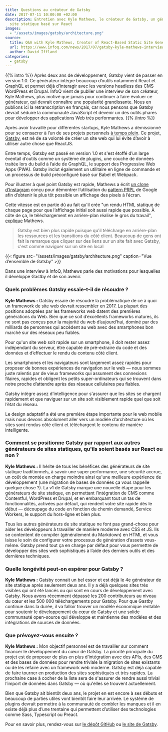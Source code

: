 ```yaml
---
title: Questions au créateur de Gatsby
date: 2017-07-11 10:00:00 +02:00
description: Entretien avec Kyle Mathews, le créateur de Gatsby, un générateur de
  site statique basé sur React
images:
  - "/assets/images/gatsby/architecture.png"
source:
  title: Q&A with Kyle Mathews, Creator of React-Based Static Site Generator Gatsby
  url: https://www.infoq.com/news/2017/07/gatsby-kyle-mathews-interview
  author: David Iffland
categories:
  - gatsby
---
```


{{% intro %}} Après deux ans de développement, Gatsby vient de passer en version
1.0. Ce générateur intègre beaucoup d’outils notamment React et GraphQL et
permet déjà d’interagir avec les versions headless des CMS WordPress et Drupal.
InfoQ vient de publier une interview de son créateur, Kyle Mathews, plus motivé
que jamais pour continuer à faire évoluer ce générateur, qui devrait connaître
une popularité grandissante. Nous en publions ici la retranscription en
français, car nous pensons que Gatsby devrait séduire la communauté JavaScript
et devenir un des outils phares pour développer des applications Web très
performantes. {{% /intro %}}

Après avoir travaillé pour différentes startups, Kyle Mathews a démissionné pour
se consacrer à l’un de ses projets personnels
[à temps plein](https://www.bricolage.io/gatsby-open-source-work/). Ce projet,
[Gatsby](https://www.gatsbyjs.org/), est né de sa volonté de créer un site web
qui lui évite d’avoir à utiliser autre chose que ReactJS.

Entre temps, Gatsby est passé en version 1.0 et s'est étoffé d’un large éventail
d’outils comme un système de plugins, une couche de données traitée lors du
build à l’aide de GraphQL, le support des Progressive Web Apps (PWA). Gatsby
inclut également un utilitaire en ligne de commande et un processus de build
préconfiguré basé sur Babel et Webpack.

Pour illustrer à quel point Gatsby est rapide, Mathews a écrit
[un clone d’Instagram](https://www.gatsbyjs.org/blog/gatsbygram-case-study/)
conçu pour démontrer l’utilisation du
[pattern PRPL](https://developers.google.com/web/fundamentals/performance/prpl-pattern/)
de Google afin d’obtenir le plus tôt possible un affichage des pixels à l’écran.

Cette vitesse est en partie dû au fait qu'il crée "un rendu HTML statique de
chaque page pour que l’affichage initial soit aussi rapide que possible. À côte
de ça, le téléchargement en arrière-plan réalise le gros du travail",
[explique](https://www.reddit.com/r/javascript/comments/6locuu/announcing_gatsby_100/djwxqyq/)
Mathews.

> Gatsby est bien plus rapide puisque qu'il télécharge en arrière-plan les
> ressources et les transitions du côté client. Beaucoup de gens ont fait la
> remarque que cliquer sur des liens sur un site fait avec Gatsby, c'est comme
> naviguer sur un site en local

{{< figure src="/assets/images/gatsby/architecture.png"
caption="Vue d’ensemble de Gatsby" >}}

Dans une interview à InfoQ, Mathews parle des motivations pour lesquelles il
développe Gastby et de son avenir.

### Quels problèmes Gatsby essaie-t-il de résoudre ?

**Kyle Mathews :** Gatsby essaie de résoudre la problématique de ce à quoi un
framework de site web devrait ressembler en 2017. La plupart des positions
adoptées par les frameworks web datent des premières générations du Web. Bien
que ce soit d’excellents frameworks matures, ils ne sont pas conçus pour la
majorité du web d’aujourd’hui, dominé par des milliards de personnes qui
accèdent au web avec des smartphones bon marché sur des réseaux peu fiables.

Pour qu'un site web soit rapide sur un smartphone, il doit rester assez
indépendant du serveur, être capable de pré-extraire du code et des données et
d’effectuer le rendu du contenu côté client.

Les smartphones et les navigateurs sont largement assez rapides pour proposer de
bonnes expériences de navigation sur le web — nous sommes juste ralentis par de
vieux frameworks qui assument des connexions filaires, rapides et obligent les
petits super-ordinateurs qui se trouvent dans notre proche d’attendre après des
réseaux cellulaires peu fiables.

Gatsby intègre assez d’intelligence pour s'assurer que les sites se chargent
rapidement et que naviguer sur un site soit visiblement rapide quel que soit
l’état du réseau.

Le design adaptatif a été une première étape importante pour le web mobile mais
nous devons absolument aller vers un modèle d’architecture où les sites sont
rendus côté client et téléchargent le contenu de manière intelligente.

### Comment se positionne Gatsby par rapport aux autres générateurs de sites statiques, qu'ils soient basés sur React ou non ?

**Kyle Mathews :** Il hérite de tous les bénéfices des générateurs de site
statique traditionnels, à savoir une super performance, une sécurité accrue, un
coût de montée en charge moindre ainsi qu'une meilleure expérience de
développement (une migration de bases de données ça vous rappelle quelque chose
?). La v1 de Gatsby marque une nouvelle étape pour les générateurs de site
statique, en permettant l’intégration de CMS comme Contentful, WordPress et
Drupal, et en embarquant tout un tas de fonctionnalités, activées par défaut,
qui rendent votre site rapide dès le début — découpage du code en fonction du
chemin demandé, Service Workers, le support du hors-ligne et bien plus.

Tous les autres générateurs de site statique ne font pas grand-chose pour aider
les développeurs à travailler de manière moderne avec CSS et JS. Ils se
contentent de compiler (généralement du Markdown) en HTML et vous laisse le soin
de configurer votre processus de génération d’assets vous-même. Gatsby prend
tout ça en charge par défaut pour vous permettre de développer des sites web
sophistiqués à l’aide des derniers outils et des dernières techniques.

### Quelle longévité peut-on espérer pour Gatsby ?

**Kyle Mathews :** Gatsby connait un bel essor et est déjà le 4e générateur de
site statique après seulement deux ans. Il y a déjà quelques sites très visibles
qui ont été lancés ou qui sont en cours de développement avec Gatsby. Nous avons
récemment dépassé les 200 contributeurs au niveau du cœur et les 500&nbsp;000
téléchargements pour Gatsby. Pour que Gastby continue dans la durée, il va
falloir trouver un modèle économique rentable pour soutenir le développement du
cœur de Gatsby et une solide communauté open-source qui développe et maintienne
des modèles et des intégrations de sources de données.

### Que prévoyez-vous ensuite ?

**Kyle Mathews :** Mon objectif personnel est de travailler sur comment financer
le développement du cœur de Gatsby. La priorité principale du projet est de
proposer de plus en plus d’intégration avec des APIs, des CMS et des bases de
données pour rendre triviale la migration de sites existants ou de les refaire
avec un framework web moderne. Gatsby est déjà capable de faire tourner en
production des sites sophistiqués et très rapides. La prochaine case à cocher de
la liste sera de s'assurer de rendre aussi trivial l’import de données dans
Gatsby — où qu'elles se trouvent actuellement.

Bien que Gatsby ait bientôt deux ans, le projet en est encore à ses débuts et
beaucoup de parties utiles vont bientôt faire leur arrivée. Le système de
plugins devrait permettre à la communauté de combler les manques et il en existe
déjà plus d’une trentaine qui permettent d’utiliser des technologies comme Sass,
Typescript ou Preact.

Pour en savoir plus, rendez-vous sur
[le dépôt GitHub](https://github.com/gatsbyjs/gatsby) ou
[le site de Gatsby](https://www.gatsbyjs.org/).
